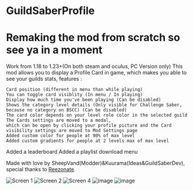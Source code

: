 # GuildSaberProfile

# Remaking the mod from scratch so see ya in a moment

Work from 1.18 to 1.23+(On both steam and oculus, PC Version only)
This mod allows you to display a Profile Card in game, which makes you able to see your guilds stats,
features :

    Card position (different in menu than while playing)
    You can toggle card visiblity (In menu / In playing)
    Display how much time you've been playing (Can be disabled)
    Shows the category level details (Only visible for Challenge Saber, because no category on BSCC) (Can be disabled)
    The card color depends on your level role color in the selected guild
    The Cards settings are moved to a modal, 
    which can be open by clicking your profile picture and the Card visibility settings are moved to Mod Settings page
    Added custom color for people at 90% of max level
    Added custom gradients for people at 2 levels max of max level

Added a leaderboard
Added a playlist download menu

Made with love by SheepVand(Modder)&Kuurama(Ideas&GuildSaberDev), special thanks to [Reezonate](https://github.com/Reezonate).

![Screen 1](https://user-images.githubusercontent.com/66167164/178449306-a9ed0e48-bf42-45f5-84f3-cbe3b2a9c252.png)
![Screen 2](https://user-images.githubusercontent.com/66167164/178449311-f75b5777-e276-49fe-a1b8-87565fb1bf6d.png)
![Screen 4](https://user-images.githubusercontent.com/66167164/178449314-32050d6b-4107-40e5-912b-a9d6c711366c.png)
![image](https://user-images.githubusercontent.com/66167164/205369153-535307e7-804e-4167-a1a8-ebb96b8421df.png)
![image](https://user-images.githubusercontent.com/66167164/205369188-3ac20bbc-60ce-4650-a75f-992e9853b21b.png)


